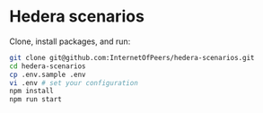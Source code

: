 # Hedera scenarios

Clone, install packages, and run:

```sh
git clone git@github.com:InternetOfPeers/hedera-scenarios.git
cd hedera-scenarios
cp .env.sample .env
vi .env # set your configuration
npm install
npm run start
```
